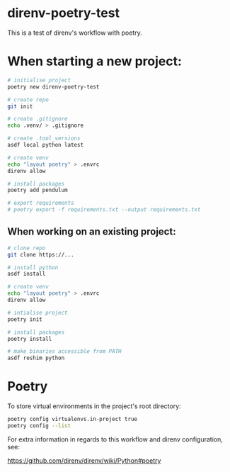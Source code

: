# direnv-poetry-test

This is a test of direnv's workflow with poetry.

# When starting a new project:
```zsh
# initialise project
poetry new direnv-poetry-test

# create repo
git init

# create .gitignore
echo .venv/ > .gitignore

# create .tool_versions
asdf local python latest

# create venv
echo "layout poetry" > .envrc
direnv allow

# install packages
poetry add pendulum

# export requirements
# poetry export -f requirements.txt --output requirements.txt
```

## When working on an existing project:
```zsh
# clone repo
git clone https://...

# install python
asdf install

# create venv
echo "layout poetry" > .envrc
direnv allow

# intialise project
poetry init

# install packages
poetry install

# make binaries accessible from PATH
asdf reshim python
```

# Poetry

To store virtual environments in the project's root directory:

```zsh
poetry config virtualenvs.in-project true
poetry config --list
```

For extra information in regards to this workflow and direnv configuration, see:

https://github.com/direnv/direnv/wiki/Python#poetry
